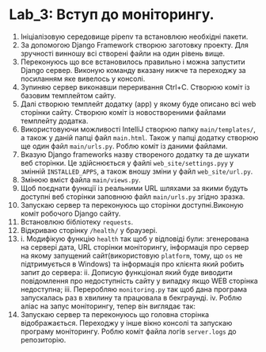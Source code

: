 # Lab_3: Вступ до моніторингу.

1. Ініціалізовую середовище pipenv та встановлюю необхідні пакети.
2. За допомогою Django Framework створюю заготовку проекту. Для зручності винношу всі створені файли на один рівень вище.
3. Переконуюсь що все встановилось правильно і можна запустити Django сервер. Виконую команду вказану нижче та переходжу за посиланням яке вивелось у консолі.
4. Зупиняю сервер виконавши переривання Ctrl+C. Створюю коміт із базовим темплейтом сайту.
5. Далі створюю темплейт додатку (app) у якому буде описано всі web сторінки сайту. Створюю коміт із новоствореними файлами темплейту додатка.
6. Використовуючи можливості IntelliJ створюю папку `main/templates/`, а також у даній папці файл `main.html`. Також у папці додатку створюю ще один файл `main/urls.py`. Роблю коміт із даними файлами.
7. Вказую Django frameworks назву створеного додатку та де шукати веб сторінки. Це здійснюється у файлі `web_site/settings.pyу` у змінній `INSTALLED_APPS`, а також вношу зміни у файл `web_site/url.py`.
8. Змінюю вміст файла `main/views.py`.
9. Щоб поєднати функції із реальними URL шляхами за якими будуть доступні веб сторінки заповнюю файл `main/urls.py` згідно зразка.
10. Запускаю сервер та переконуюсь що сторінки доступні.Виконую коміт робочого Django сайту.
11. Встановлюю бібліотеку `requests`.
12. Відкриваю сторінку `/health/` у браузері.
13. i. Модифікую функцію `health` так щоб у відповіді були: згенерована на сервері дата, URL сторінки моніторингу, інформація про сервер на якому запущений сайт(використовую `platform`, тому, що `os` не підтримується в Windows) та інформація про клієнта який робить запит до сервера:
    ii. Дописую функціонал який буде виводити повідомлення про недоступність сайту у випадку якщо WEB сторінка недоступна;
    iii. Переробляю `monitoring.py` так щоб дана програма запускалась раз в хвилину та працювала в бекграунді. 
    iv. Роблю аліас на запус моніторингу, тепер він виглядає так:
14. Запускаю сервер та переконуюсь що головна сторінка відображається. Переходжу у інше вікно консолі та запускаю програму моніторингу. Роблю коміт файла логів `server.logs` до репозиторію.